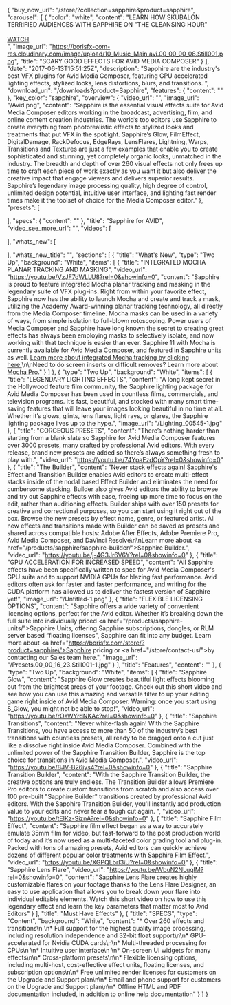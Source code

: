 {
  "buy_now_url": "/store/?collection=sapphire&product=sapphire",
  "carousel": [
    {
      "color": "white",
      "content": "LEARN HOW SKUBALON TERRIFIED AUDIENCES WITH SAPPHIRE ON \"THE CLEANSING HOUR\"<br><br>[WATCH](/videos/sapphire-case-study-creating-feature-film-vfx-with-sapphire-for-avid-media-composer/)<br>",
      "image_url": "https://borisfx-com-res.cloudinary.com/image/upload/10_Music_Main.avi.00_00_00_08.Still001.png",
      "title": "SCARY GOOD EFFECTS FOR AVID MEDIA COMPOSER"
    }
  ],
  "date": "2017-06-13T15:51:25Z",
  "description": "Sapphire are the industry's best VFX plugins for Avid Media Composer, featuring GPU accelerated lighting effects, stylized looks, lens distortions, blurs, and transitions. ",
  "download_url": "/downloads?product=Sapphire",
  "features": {
    "content": ""
  },
  "key_color": "sapphire",
  "overview": {
    "video_url": "",
    "image_url": "/Avid.png",
    "content": "Sapphire is the essential visual effects suite for Avid Media Composer editors working in the broadcast, advertising, film, and online content creation industries. The world’s top editors use Sapphire to create everything from photorealistic effects to stylized looks and treatments that put VFX in the spotlight. Sapphire’s Glow, FilmEffect, DigitalDamage, RackDefocus, EdgeRays, LensFlares, Lightning, Warps, Transitions and Textures are just a few examples that enable you to create sophisticated and stunning, yet completely organic looks, unmatched in the industry. The&nbsp;breadth and depth of over 260 visual effects not only frees up time to craft each piece of work exactly as you want it but also deliver the creative impact that engage viewers and delivers superior results. Sapphire’s legendary image processing quality, high degree of control, unlimited design potential, intuitive user interface, and lighting fast render times make it the toolset of choice for the Media Composer editor."
  },
  "presets": [

  ],
  "specs": {
    "content": ""
  },
  "title": "Sapphire for AVID",
  "video_see_more_url": "",
  "videos": [

  ],
  "whats_new": [

  ],
  "whats_new_title": "",
  "sections": [
    {
      "title": "What's New",
      "type": "Two Up",
      "background": "White",
      "items": [
        {
          "title": "INTEGRATED MOCHA PLANAR TRACKING AND MASKING",
          "video_url": "https://youtu.be/VzJF7dWLLU8?rel=0&showinfo=0",
          "content": "Sapphire is proud to feature integrated Mocha planar tracking and masking in the legendary suite of VFX plug-ins. Right from within your favorite effect, Sapphire now has the ability to launch Mocha and create and track a mask, utilizing the Academy Award-winning planar tracking technology, all directly from the Media Composer timeline. Mocha masks can be used in a variety of ways, from simple isolation to full-blown rotoscoping. Power users of Media Composer and Sapphire have long known the secret to creating great effects has always been employing masks to selectively isolate, and now working with that technique is easier than ever. Sapphire 11 with Mocha is currently available for Avid Media Composer, and featured in Sapphire units as well. [Learn more about integrated Mocha tracking by clicking here.](/products/sapphire/mocha-in-sapphire/)\n\nNeed to do screen inserts or difficult removes? Learn more about [Mocha Pro](/products/mocha/why-mocha-pro-is-a-must-have-tool/)."
        }
      ]
    },
    {
      "type": "Two Up",
      "background": "White",
      "items": [
        {
          "title": "LEGENDARY LIGHTING EFFECTS",
          "content": "A long kept secret in the Hollywood feature film community, the Sapphire lighting package for Avid Media Composer has been used in countless films, commercials, and television programs. It’s fast, beautiful, and stocked with many smart time-saving features that will leave your images looking beautiful in no time at all. Whether it’s glows, glints, lens flares, light rays, or glares, the Sapphire lighting package lives up to the hype.",
          "image_url": "/Lighting_00545-1.jpg"
        },
        {
          "title": "GORGEOUS PRESETS",
          "content": "There’s nothing harder than starting from a blank slate so Sapphire for Avid Media Composer features over 3000 presets, many crafted by professional Avid editors. With every release, brand new presets are added so there’s always something fresh to play with.",
          "video_url": "https://youtu.be/74YpaEzdOpY?rel=0&showinfo=0"
        },
        {
          "title": "The Builder",
          "content": "Never stack effects again! Sapphire's Effect and Transition Builder enables Avid editors to create multi-effect stacks inside of the nodal based Effect Builder and eliminates the need for cumbersome stacking. Builder also gives Avid editors the ability to browse and try out Sapphire effects with ease, freeing up more time to focus on the edit, rather than auditioning effects. Builder ships with over 150 presets for creative and correctional purposes, so you can start using it right out of the box. Browse the new presets by effect name, genre, or featured artist. All new effects and transitions made with Builder can be saved as presets and shared across compatible hosts: Adobe After Effects, Adobe Premiere Pro, Avid Media Composer, and DaVinci Resolve\n\nLearn more about <a href=\"/products/sapphire/sapphire-builder/\">Sapphire Builder</a>.",
          "video_url": "https://youtu.be/j-4G3Jr6V6Y?rel=0&showinfo=0"
        },
        {
          "title": "GPU ACCELERATION FOR INCREASED SPEED",
          "content": "All Sapphire effects have been specifically written to spec for Avid Media Composer's GPU suite and to support NVIDIA GPUs for blazing fast performance. Avid editors often ask for faster and faster performance, and writing for the CUDA platform has allowed us to deliver the fastest version of Sapphire yet!",
          "image_url": "/Untitled-1.png"
        },
        {
          "title": "FLEXIBLE LICENSING OPTIONS",
          "content": "Sapphire offers a wide variety of convenient licensing options, perfect for the Avid editor. Whether it’s breaking down the full suite into individually priced <a href=\"/products/sapphire-units/\">Sapphire Units</a>, offering Sapphire subscriptions, dongles, or RLM server based “floating licenses\", Sapphire can fit into any budget. Learn more about <a href=\"https://borisfx.com/store/?product=sapphire\">Sapphire pricing</a> or <a href=\"/store/contact-us/\">by contacting our Sales team here.</a>",
          "image_url": "/Presets.00_00_16_23.Still001-1.jpg"
        }
      ],
      "title": "Features",
      "content": ""
    },
    {
      "type": "Two Up",
      "background": "White",
      "items": [
        {
          "title": "Sapphire Glow",
          "content": "Sapphire Glow creates beautiful light effects blooming out from the brightest areas of your footage. Check out this short video and see how you can use this amazing and versatile filter to up your editing game right inside of Avid Media Composer. Warning: once you start using S_Glow, you might not be able to stop!",
          "video_url": "https://youtu.be/rOaWYrdNKAc?rel=0&showinfo=0"
        },
        {
          "title": "Sapphire Transitions",
          "content": "Never white-flash again! With the Sapphire Transitions, you have access to more than 50 of the industry’s best transitions with countless presets, all ready to be dragged onto a cut just like a dissolve right inside Avid Media Composer. Combined with the unlimited power of the Sapphire Transition Builder, Sapphire is the top choice for transitions in Avid Media Composer.",
          "video_url": "https://youtu.be/8JV-B26iys4?rel=0&showinfo=0"
        },
        {
          "title": "Sapphire Transition Builder",
          "content": "With the Sapphire Transition Builder, the creative options are truly endless. The Transition Builder allows Premiere Pro editors to create custom transitions from scratch and also access over 100 pre-built \"Sapphire Builder\" transitions created by professional Avid editors. With the Sapphire Transition Builder, you'll instantly add production value to your edits and never fear a tough cut again. ",
          "video_url": "https://youtu.be/tElKz-SiznA?rel=0&showinfo=0"
        },
        {
          "title": "Sapphire Film Effect",
          "content": "Sapphire film effect began as a way to accurately emulate 35mm film for video, but fast-forward to the post production world of today and it’s now used as a multi-faceted color grading tool and plug-in. Packed with tons of amazing presets, Avid editors can quickly achieve dozens of different popular color treatments with Sapphire Film Effect.",
          "video_url": "https://youtu.be/XGPQLbrI3iU?rel=0&showinfo=0"
        },
        {
          "title": "Sapphire Lens Flare",
          "video_url": "https://youtu.be/WbuN2NLuglM?rel=0&showinfo=0",
          "content": "Sapphire Lens Flare creates highly customizable flares on your footage thanks to the Lens Flare Designer, an easy to use application that allows you to break down your flare into individual editable elements. Watch this short video on how to use this legendary effect and learn the key parameters that matter most to Avid Editors"
        }
      ],
      "title": "Must Have Effects"
    },
    {
      "title": "SPECS",
      "type": "Content",
      "background": "White",
      "content": "* Over 260 effects and transitions\n \n* Full support for the highest quality image processing, including resolution independence and 32-bit float support\n\n* GPU-accelerated for Nvidia CUDA cards\n\n* Multi-threaded processing for CPUs\n \n* Intuitive user interface\n \n* On-screen UI widgets for many effects\n\n* Cross-platform presets\n\n* Flexible licensing options, including multi-host, cost-effective effect units, floating licenses, and subscription options\n\n* Free unlimited render licenses for customers on the Upgrade and Support plan\n\n* Email and phone support for customers on the Upgrade and Support plan\n\n* Offline HTML and PDF documentation included, in addition to online help documentation"
    }
  ]
}
